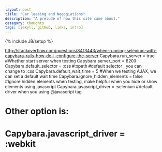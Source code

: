 ```yaml
---
layout: post
title: "Car leasing and Negogiations"
description: "A prelude of how this site came about."
category: thoughts
tags: [jekyll, github, links, intro]
---
```

{% include JB/setup %}

http://stackoverflow.com/questions/8413443/when-running-selenium-with-capybara-rails-how-do-i-configure-the-server
  Capybara.run_server = true #Whether start server when testing
  Capybara.server_port = 8200
  Capybara.default_selector = :css #:xpath #default selector , you can change to :css
  Capybara.default_wait_time = 5 #When we testing AJAX, we can set a default wait time
  Capybara.ignore_hidden_elements = false #Ignore hidden elements when testing, make helpful when you hide or show elements using javascript
  Capybara.javascript_driver = :selenium #default driver when you using @javascript tag
  # Other option is:
  # Capybara.javascript_driver = :webkit
